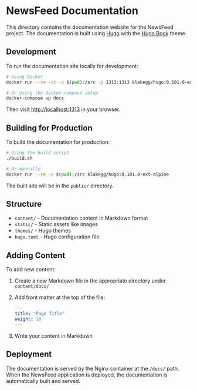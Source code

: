 # NewsFeed Documentation

This directory contains the documentation website for the NewsFeed project. The documentation is built using [Hugo](https://gohugo.io/) with the [Hugo Book](https://github.com/alex-shpak/hugo-book) theme.

## Development

To run the documentation site locally for development:

```bash
# Using Docker
docker run --rm -it -v $(pwd):/src -p 1313:1313 klakegg/hugo:0.101.0-ext-alpine server --buildDrafts --buildFuture --bind 0.0.0.0

# Or using the docker-compose setup
docker-compose up docs
```

Then visit <http://localhost:1313> in your browser.

## Building for Production

To build the documentation for production:

```bash
# Using the build script
./build.sh

# Or manually
docker run --rm -v $(pwd):/src klakegg/hugo:0.101.0-ext-alpine
```

The built site will be in the `public/` directory.

## Structure

- `content/` - Documentation content in Markdown format
- `static/` - Static assets like images
- `themes/` - Hugo themes
- `hugo.toml` - Hugo configuration file

## Adding Content

To add new content:

1. Create a new Markdown file in the appropriate directory under `content/docs/`
2. Add front matter at the top of the file:

   ```yaml
   ---
   title: "Page Title"
   weight: 10
   ---
   ```

3. Write your content in Markdown

## Deployment

The documentation is served by the Nginx container at the `/docs/` path. When the NewsFeed application is deployed, the documentation is automatically built and served.
